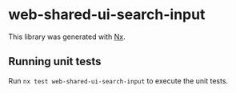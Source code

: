 # web-shared-ui-search-input

This library was generated with [Nx](https://nx.dev).

## Running unit tests

Run `nx test web-shared-ui-search-input` to execute the unit tests.
